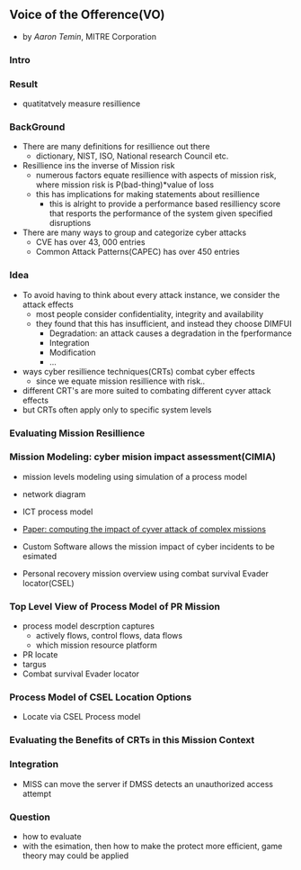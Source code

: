 Voice of the Ofference(VO)
---

- by *Aaron Temin*, MITRE Corporation

### Intro

### Result
- quatitatvely measure resillience

### BackGround
- There are many definitions for resillience out there
	- dictionary, NIST, ISO, National research Council etc.
- Resillience ins the inverse of Mission risk
	- numerous factors equate resillience with aspects of mission risk, where mission risk is P(bad-thing)*value of loss
	- this has implications for making statements about resillience
		- this is alright to provide a performance based resilliency score that resports the performance of the system given specified disruptions
- There are many ways to group and categorize cyber attacks
	- CVE has over 43, 000 entries
	- Common Attack Patterns(CAPEC) has over 450 entries


### Idea
- To avoid having to think about every attack instance, we consider the attack effects
	- most people consider confidentiality, integrity and availability
	- they found that this has insufficient, and instead they choose DIMFUI
		- Degradation: an attack causes a degradation in the fperformance
		- Integration
		- Modification
		- ...
- ways cyber resillience techniques(CRTs) combat cyber effects
	- since we equate mission resillience with risk..
- different CRT's are more suited to combating different cyver attack effects
- but CRTs often apply only to specific system levels

### Evaluating Mission Resillience 


### Mission Modeling: cyber mision impact assessment(CIMIA)
- mission levels modeling using simulation of a process model
- network diagram
- ICT process model
- [Paper: computing the impact of cyver attack of complex missions](http://ieeexplore.ieee.org/xpl/login.jsp?tp=&arnumber=5929055&url=http%3A%2F%2Fieeexplore.ieee.org%2Fxpls%2Fabs_all.jsp%3Farnumber%3D5929055)

- Custom Software allows the mission impact of cyber incidents to be esimated
- Personal recovery mission overview using combat survival Evader locator(CSEL)

### Top Level View of Process Model of PR Mission
- process model descrption captures
	- actively flows, control flows, data flows
	- which mission resource platform 
- PR locate
- targus
- Combat survival Evader locator

### Process Model of CSEL Location Options
- Locate via CSEL Process model


### Evaluating the Benefits of CRTs in this Mission Context

### Integration
- MISS can move the server if DMSS detects an unauthorized access attempt
 

### Question
- how to evaluate
- with the esimation, then how to make the protect more efficient, game theory may could be applied

